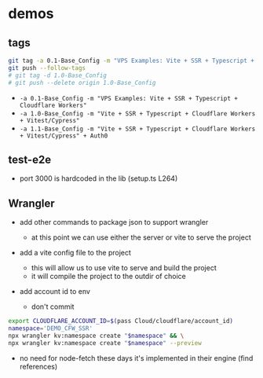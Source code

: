 # demos

## tags

```bash
git tag -a 0.1-Base_Config -m "VPS Examples: Vite + SSR + Typescript + Cloudflare Workers"
git push --follow-tags
# git tag -d 1.0-Base_Config
# git push --delete origin 1.0-Base_Config
```

- `-a 0.1-Base_Config -m "VPS Examples: Vite + SSR + Typescript + Cloudflare Workers"`
- `-a 1.0-Base_Config -m "Vite + SSR + Typescript + Cloudflare Workers + Vitest/Cypress"`
- `-a 1.1-Base_Config -m "Vite + SSR + Typescript + Cloudflare Workers + Vitest/Cypress" + Auth0`

## test-e2e

- port 3000 is hardcoded in the lib (setup.ts L264)

## Wrangler

- add other commands to package json to support wrangler
  - at this point we can use either the server or vite to serve the project

- add a vite config file to the project
  - this will allow us to use vite to serve and build the project
  - it will compile the project to the outdir of choice

- add account id to env 
  - don't commit

```bash
export CLOUDFLARE_ACCOUNT_ID=$(pass Cloud/cloudflare/account_id)
namespace='DEMO_CFW_SSR'
npx wrangler kv:namespace create "$namespace" && \
npx wrangler kv:namespace create "$namespace" --preview
```

- no need for node-fetch these days it's implemented in their engine (find references)